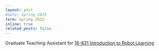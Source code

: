 ```yaml
---
layout: post
#date: Spring 2025
term: Spring 2025
inline: true
related_posts: false
---
```


Graduate Teaching Assistant for [16-831 Introduction to Robot Learning](https://16-831.github.io/spring25/)